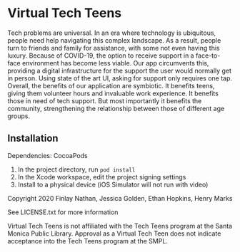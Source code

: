 # Virtual Tech Teens


Tech problems are universal. In an era where technology is ubiquitous, people need help navigating this complex landscape. As a result, people turn to friends and family for assistance, with some not even having this luxury. Because of COVID-19, the option to receive support in a face-to-face environment has become less viable. Our app circumvents this, providing a digital infrastructure for the support the user would normally get in person. Using state of the art UI, asking for support only requires one tap. Overall, the benefits of our application are symbiotic. It benefits teens, giving them volunteer hours and invaluable work experience. It benefits those in need of tech support. But most importantly it benefits the community, strengthening the relationship between those of different age groups.

## Installation

Dependencies: CocoaPods

1. In the project directory, run `pod install`
2. In the Xcode workspace, edit the project signing settings
3. Install to a physical device (iOS Simulator will not run with video)



Copyright 2020 Finlay Nathan, Jessica Golden, Ethan Hopkins, Henry Marks

See LICENSE.txt for more information

Virtual Tech Teens is not affiliated with the Tech Teens program at the Santa Monica Public Library. Approval as a Virtual Tech Teen does not indicate acceptance into the Tech Teens program at the SMPL.
